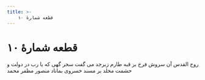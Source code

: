 ```yaml
---
title: >-
    قطعه شمارهٔ ۱۰
---
```

# قطعه شمارهٔ ۱۰

روح القدس آن سروش فرخ
بر قبه طارم زبرجد
می گفت سحر گهی که یا رب
در دولت و حشمت مخلد
بر مسند خسروی بماناد
منصور مظفر محمد
